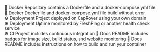 🐳 Docker	Repository contains a Dockerfile and a docker-compose.yml file	
🐳 Docker	Dockerfile and docker-compose.yml file build without error	
⚙️ Deployment	Project deployed on CapRover using your own domain	
⚙️ Deployment	Uptime monitored by FreshPing or another health check service	
⚙️ CI	Project includes continuous integration	
📝 Docs	README includes badges for image size, build status, and website monitoring	
📝 Docs	README includes instructions on how to build and run your container	
